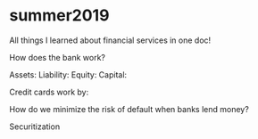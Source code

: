 # summer2019
All things I learned about financial services in one doc!

How does the bank work?


Assets:
Liability:
Equity:
Capital:

Credit cards work by:


How do we minimize the risk of default when banks lend money?

Securitization
